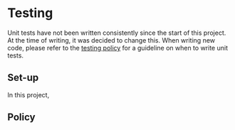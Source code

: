 # Testing

Unit tests have not been written consistently since the start of this project. At the time of writing, it was decided to
change this. When writing new code, please refer to the [testing policy](#policy) for a guideline on when to write unit
tests.

## Set-up

In this project,

## Policy
